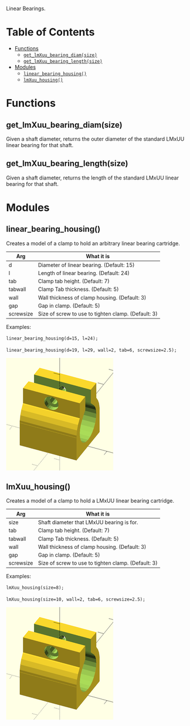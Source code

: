 Linear Bearings.

# Table of Contents

- [Functions](#functions)
    - [`get_lmXuu_bearing_diam(size)`](#get_lmxuu_bearing_diamsize)
    - [`get_lmXuu_bearing_length(size)`](#get_lmxuu_bearing_lengthsize)
- [Modules](#modules)
    - [`linear_bearing_housing()`](#linear_bearing_housing)
    - [`lmXuu_housing()`](#lmxuu_housing)



# Functions

## get\_lmXuu\_bearing\_diam(size)
Given a shaft diameter, returns the outer diameter of the standard LMxUU
linear bearing for that shaft.



## get\_lmXuu\_bearing\_length(size)
Given a shaft diameter, returns the length of the standard LMxUU
linear bearing for that shaft.



# Modules

## linear\_bearing\_housing()
Creates a model of a clamp to hold an arbitrary linear bearing cartridge.

Arg       | What it is
--------- | -------------------------------
d         | Diameter of linear bearing. (Default: 15)
l         | Length of linear bearing. (Default: 24)
tab       | Clamp tab height. (Default: 7)
tabwall   | Clamp Tab thickness. (Default: 5)
wall      | Wall thickness of clamp housing. (Default: 3)
gap       | Gap in clamp. (Default: 5)
screwsize | Size of screw to use to tighten clamp. (Default: 3)

Examples:

    linear_bearing_housing(d=15, l=24);

    linear_bearing_housing(d=19, l=29, wall=2, tab=6, screwsize=2.5);

![linear\_bearing\_housing](linear_bearing_housing.png)



## lmXuu\_housing()
Creates a model of a clamp to hold a LMxUU linear bearing cartridge.

Arg       | What it is
--------- | -------------------------------
size      | Shaft diameter that LMxUU bearing is for.
tab       | Clamp tab height. (Default: 7)
tabwall   | Clamp Tab thickness. (Default: 5)
wall      | Wall thickness of clamp housing. (Default: 3)
gap       | Gap in clamp. (Default: 5)
screwsize | Size of screw to use to tighten clamp. (Default: 3)

Examples:

	lmXuu_housing(size=8);

	lmXuu_housing(size=10, wall=2, tab=6, screwsize=2.5);

![lmXuu\_housing](lmXuu_housing.png)



